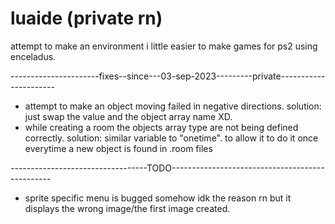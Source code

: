 # luaide (private rn)

attempt to make an environment i little easier to make games for ps2 using enceladus.

----------------------fixes--since---03-sep-2023---------private----------------------

* attempt to make an object moving failed in negative directions. solution: just swap the value and the object array name XD.
* while creating a room the objects array type are not being defined correctly. solution: similar variable to "onetime". to allow it to do it once everytime a new object is found in .room files


----------------------------------TODO------------------------------------------------
* sprite specific menu is bugged somehow idk the reason rn but it displays the wrong image/the first image created.
